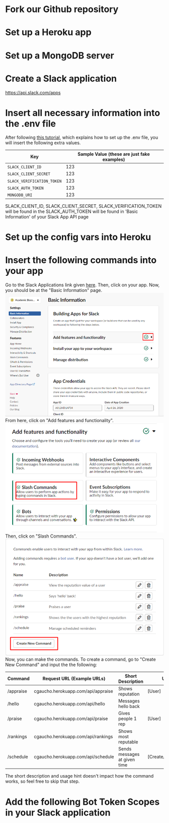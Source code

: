 # Fork our Github repository
  
# Set up a Heroku app

# Set up a MongoDB server

# Create a Slack application
https://api.slack.com/apps

# Insert all necessary information into the .env file
After following [this tutorial](https://github.com/ucsb-cs48-s20/project-s2-t3-slack-bot/blob/master/docs/auth0-localhost.md#create-the-env-file), which explains how to set up the .env file, you will insert the following extra values.

| Key                        | Sample Value (these are just fake examples)                        |
| -------------------------- | ------------------------------------------------------------------ |
| `SLACK_CLIENT_ID`          | 123                                                                |
| `SLACK_CLIENT_SECRET`      | 123                                                                |
| `SLACK_VERIFICATION_TOKEN` | 123                                                                |
| `SLACK_AUTH_TOKEN`         | 123                                                                |
| `MONGODB_URI`              | 123                                                                |

SLACK_CLIENT_ID, SLACK_CLIENT_SECRET, SLACK_VERIFICATION_TOKEN will be found in the 
SLACK_AUTH_TOKEN will be found in 'Basic Information' of  your Slack App API page

# Set up the config vars into Heroku

# Insert the following commands into your app
Go to the Slack Applications link given [here](https://api.slack.com/apps). Then, click on your app.
Now, you should be at the "Basic Information" page. 
![](images/commandHelp1.png)
<br/>From here, click on "Add features and functionality".
![](images/commandHelp2.png)
<br/>Then, click on "Slash Commands".
![](images/commandHelp3.png)
<br/>Now, you can make the commands. To create a command, go to "Create New Command" and input
the the following:

| Command       | Request URL (Example URLs)          | Short Description            | Usage Hint                |
| ------------- | ----------------------------------- | ---------------------------- | ------------------------- |
| /appraise     | cgaucho.herokuapp.com/api/appraise  | Shows reputation             | [User]                    |
| /hello        | cgaucho.herokuapp.com/api/hello     | Messages hello back          |                           |
| /praise       | cgaucho.herokuapp.com/api/praise    | Gives people 1 rep           | [User]                    |
| /rankings     | cgaucho.herokuapp.com/api/rankings  | Shows most reputable         |                           |
| /schedule     | cgaucho.herokuapp.com/api/schedule  | Sends messages at given time | [Create/Delete/List/Help] |

The short description and usage hint doesn't impact how the command works, so feel free to skip that step.


# Add the following Bot Token Scopes in your Slack application
